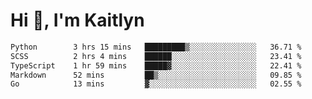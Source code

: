 # Hi 👋, I'm Kaitlyn
<!--START_SECTION:waka-->

```txt
Python        3 hrs 15 mins   █████████▒░░░░░░░░░░░░░░░   36.71 %
SCSS          2 hrs 4 mins    ██████░░░░░░░░░░░░░░░░░░░   23.41 %
TypeScript    1 hr 59 mins    █████▓░░░░░░░░░░░░░░░░░░░   22.41 %
Markdown      52 mins         ██▒░░░░░░░░░░░░░░░░░░░░░░   09.85 %
Go            13 mins         ▓░░░░░░░░░░░░░░░░░░░░░░░░   02.55 %
```

<!--END_SECTION:waka-->
